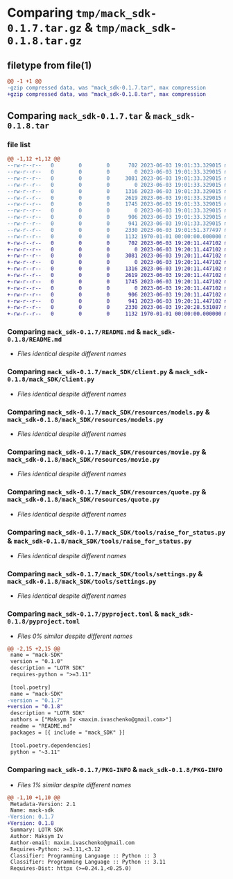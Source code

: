 # Comparing `tmp/mack_sdk-0.1.7.tar.gz` & `tmp/mack_sdk-0.1.8.tar.gz`

## filetype from file(1)

```diff
@@ -1 +1 @@
-gzip compressed data, was "mack_sdk-0.1.7.tar", max compression
+gzip compressed data, was "mack_sdk-0.1.8.tar", max compression
```

## Comparing `mack_sdk-0.1.7.tar` & `mack_sdk-0.1.8.tar`

### file list

```diff
@@ -1,12 +1,12 @@
--rw-r--r--   0        0        0      702 2023-06-03 19:01:33.329015 mack_sdk-0.1.7/README.md
--rw-r--r--   0        0        0        0 2023-06-03 19:01:33.329015 mack_sdk-0.1.7/mack_SDK/__init__.py
--rw-r--r--   0        0        0     3081 2023-06-03 19:01:33.329015 mack_sdk-0.1.7/mack_SDK/client.py
--rw-r--r--   0        0        0        0 2023-06-03 19:01:33.329015 mack_sdk-0.1.7/mack_SDK/resources/__init__.py
--rw-r--r--   0        0        0     1316 2023-06-03 19:01:33.329015 mack_sdk-0.1.7/mack_SDK/resources/models.py
--rw-r--r--   0        0        0     2619 2023-06-03 19:01:33.329015 mack_sdk-0.1.7/mack_SDK/resources/movie.py
--rw-r--r--   0        0        0     1745 2023-06-03 19:01:33.329015 mack_sdk-0.1.7/mack_SDK/resources/quote.py
--rw-r--r--   0        0        0        0 2023-06-03 19:01:33.329015 mack_sdk-0.1.7/mack_SDK/tools/__init__.py
--rw-r--r--   0        0        0      906 2023-06-03 19:01:33.329015 mack_sdk-0.1.7/mack_SDK/tools/raise_for_status.py
--rw-r--r--   0        0        0      941 2023-06-03 19:01:33.329015 mack_sdk-0.1.7/mack_SDK/tools/settings.py
--rw-r--r--   0        0        0     2330 2023-06-03 19:01:51.377497 mack_sdk-0.1.7/pyproject.toml
--rw-r--r--   0        0        0     1132 1970-01-01 00:00:00.000000 mack_sdk-0.1.7/PKG-INFO
+-rw-r--r--   0        0        0      702 2023-06-03 19:20:11.447102 mack_sdk-0.1.8/README.md
+-rw-r--r--   0        0        0        0 2023-06-03 19:20:11.447102 mack_sdk-0.1.8/mack_SDK/__init__.py
+-rw-r--r--   0        0        0     3081 2023-06-03 19:20:11.447102 mack_sdk-0.1.8/mack_SDK/client.py
+-rw-r--r--   0        0        0        0 2023-06-03 19:20:11.447102 mack_sdk-0.1.8/mack_SDK/resources/__init__.py
+-rw-r--r--   0        0        0     1316 2023-06-03 19:20:11.447102 mack_sdk-0.1.8/mack_SDK/resources/models.py
+-rw-r--r--   0        0        0     2619 2023-06-03 19:20:11.447102 mack_sdk-0.1.8/mack_SDK/resources/movie.py
+-rw-r--r--   0        0        0     1745 2023-06-03 19:20:11.447102 mack_sdk-0.1.8/mack_SDK/resources/quote.py
+-rw-r--r--   0        0        0        0 2023-06-03 19:20:11.447102 mack_sdk-0.1.8/mack_SDK/tools/__init__.py
+-rw-r--r--   0        0        0      906 2023-06-03 19:20:11.447102 mack_sdk-0.1.8/mack_SDK/tools/raise_for_status.py
+-rw-r--r--   0        0        0      941 2023-06-03 19:20:11.447102 mack_sdk-0.1.8/mack_SDK/tools/settings.py
+-rw-r--r--   0        0        0     2330 2023-06-03 19:20:28.531087 mack_sdk-0.1.8/pyproject.toml
+-rw-r--r--   0        0        0     1132 1970-01-01 00:00:00.000000 mack_sdk-0.1.8/PKG-INFO
```

### Comparing `mack_sdk-0.1.7/README.md` & `mack_sdk-0.1.8/README.md`

 * *Files identical despite different names*

### Comparing `mack_sdk-0.1.7/mack_SDK/client.py` & `mack_sdk-0.1.8/mack_SDK/client.py`

 * *Files identical despite different names*

### Comparing `mack_sdk-0.1.7/mack_SDK/resources/models.py` & `mack_sdk-0.1.8/mack_SDK/resources/models.py`

 * *Files identical despite different names*

### Comparing `mack_sdk-0.1.7/mack_SDK/resources/movie.py` & `mack_sdk-0.1.8/mack_SDK/resources/movie.py`

 * *Files identical despite different names*

### Comparing `mack_sdk-0.1.7/mack_SDK/resources/quote.py` & `mack_sdk-0.1.8/mack_SDK/resources/quote.py`

 * *Files identical despite different names*

### Comparing `mack_sdk-0.1.7/mack_SDK/tools/raise_for_status.py` & `mack_sdk-0.1.8/mack_SDK/tools/raise_for_status.py`

 * *Files identical despite different names*

### Comparing `mack_sdk-0.1.7/mack_SDK/tools/settings.py` & `mack_sdk-0.1.8/mack_SDK/tools/settings.py`

 * *Files identical despite different names*

### Comparing `mack_sdk-0.1.7/pyproject.toml` & `mack_sdk-0.1.8/pyproject.toml`

 * *Files 0% similar despite different names*

```diff
@@ -2,15 +2,15 @@
 name = "mack-SDK"
 version = "0.1.0"
 description = "LOTR SDK"
 requires-python = ">=3.11"
 
 [tool.poetry]
 name = "mack-SDK"
-version = "0.1.7"
+version = "0.1.8"
 description = "LOTR SDK"
 authors = ["Maksym Iv <maxim.ivaschenko@gmail.com>"]
 readme = "README.md"
 packages = [{ include = "mack_SDK" }]
 
 [tool.poetry.dependencies]
 python = "~3.11"
```

### Comparing `mack_sdk-0.1.7/PKG-INFO` & `mack_sdk-0.1.8/PKG-INFO`

 * *Files 1% similar despite different names*

```diff
@@ -1,10 +1,10 @@
 Metadata-Version: 2.1
 Name: mack-sdk
-Version: 0.1.7
+Version: 0.1.8
 Summary: LOTR SDK
 Author: Maksym Iv
 Author-email: maxim.ivaschenko@gmail.com
 Requires-Python: >=3.11,<3.12
 Classifier: Programming Language :: Python :: 3
 Classifier: Programming Language :: Python :: 3.11
 Requires-Dist: httpx (>=0.24.1,<0.25.0)
```

